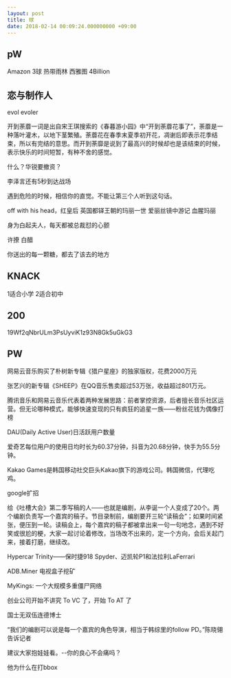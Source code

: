 ```yaml
---
layout: post
title: 球
date: 2018-02-14 00:09:24.000000000 +09:00
---
```


## pW
Amazon 3球 热带雨林 西雅图 4Billion

## 恋与制作人
evol  evoler

开到荼蘼一词是出自宋王琪搜索的《春暮游小园》中“开到荼蘼花事了”，荼蘼是一种落叶灌木，以地下茎繁殖。荼蘼花在春季末夏季初开花，凋谢后即表示花季结束，所以有完结的意思。而开到荼靡是说到了最高兴的时候却也是该结束的时候，表示快乐的时间短暂，有种不舍的感觉。

什么？华锐要撤资？

李泽言还有5秒到达战场

遇到危险的时候，相信你的直觉。不能让第三个人听到这句话。

off with his head，红皇后 英国都铎王朝的玛丽一世 爱丽丝镜中游记 血腥玛丽

身为白起夫人，每天都被总裁怼的心颤

许撩 白醋

你送出的每一颗糖，都去了该去的地方

## KNACK
1适合小学  2适合初中

## 200
19Wf2qNbrULm3PsUyviK1z93N8Gk5uGkG3

## PW
网易云音乐购买了朴树新专辑《猎户星座》的独家版权，花费2000万元

张艺兴的新专辑《SHEEP》在QQ音乐售卖超过53万张，收益超过801万元。

腾讯音乐和网易云音乐代表着两种发展思路：前者掌控资源，后者擅长音乐社区运营。但无论哪种模式，能够快速变现的只有疯狂的追星一族——粉丝花钱为偶像打榜

DAU(Daily Active User)日活跃用户数量

爱奇艺每位用户的使用日均时长为60.37分钟，抖音为20.68分钟，快手为55.5分钟。

Kakao Games是韩国移动社交巨头Kakao旗下的游戏公司。韩国微信，代理吃鸡。

google扩招

给《吐槽大会》第二季写稿的人——也就是编剧，从李诞一个人变成了20个。两个编剧负责写一个嘉宾的稿子。节目录制前，编剧要开三轮“读稿会”；如果时间紧张，便压到一轮。读稿会上，每个嘉宾的稿子都被拿出来一句一句地念，遇到不好笑或很尬的梗，大家一起讨论着修改，当场改不出来的，定一个方向，会后关起门来，接着打磨，继续改。

Hypercar Trinity——保时捷918 Spyder、迈凯轮P1和法拉利LaFerrari

ADB.Miner 电视盒子挖矿

MyKings: 一个大规模多重僵尸网络

创业公司开始不讲究 To VC 了，开始 To AT 了

国士无双伍连德博士

   “我们的编剧可以说是每一个嘉宾的角色导演，相当于韩综里的follow PD。”陈晓翎告诉记者

建议大家抱娃娃看。--你的良心不会痛吗？

他为什么在打bbox
